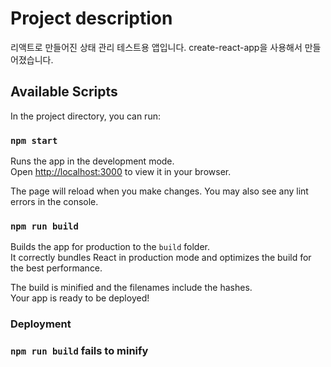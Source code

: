 # Project description

리액트로 만들어진 상태 관리 테스트용 앱입니다.
create-react-app을 사용해서 만들어졌습니다. 

## Available Scripts

In the project directory, you can run:

### `npm start`

Runs the app in the development mode.\
Open [http://localhost:3000](http://localhost:3000) to view it in your browser.

The page will reload when you make changes.
You may also see any lint errors in the console.

### `npm run build`

Builds the app for production to the `build` folder.\
It correctly bundles React in production mode and optimizes the build for the best performance.

The build is minified and the filenames include the hashes.\
Your app is ready to be deployed!

### Deployment

### `npm run build` fails to minify
